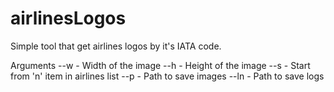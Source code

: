 # airlinesLogos
Simple tool that get airlines logos by it's IATA code.

Arguments
--w - Width of the image
--h - Height of the image
--s - Start from 'n' item in airlines list
--p - Path to save images
--ln - Path to save logs
